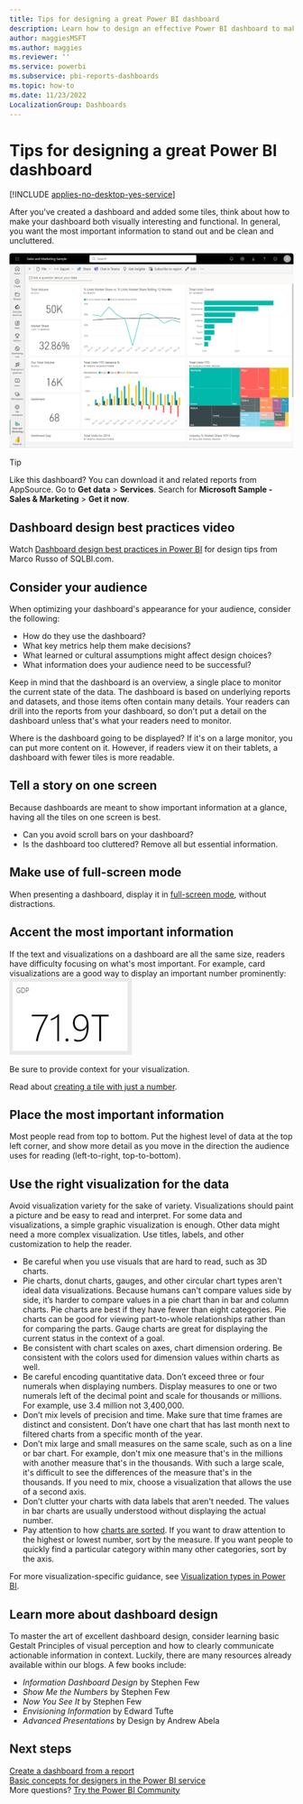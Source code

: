 ```yaml
---
title: Tips for designing a great Power BI dashboard
description: Learn how to design an effective Power BI dashboard to make the most important information stand out.
author: maggiesMSFT
ms.author: maggies
ms.reviewer: ''
ms.service: powerbi
ms.subservice: pbi-reports-dashboards
ms.topic: how-to
ms.date: 11/23/2022
LocalizationGroup: Dashboards
---
```

# Tips for designing a great Power BI dashboard

[!INCLUDE [applies-no-desktop-yes-service](../includes/applies-no-desktop-yes-service.md)]

After you've created a dashboard and added some tiles, think about how to make your dashboard both visually interesting and functional. In general, you want the most important information to stand out and be clean and uncluttered.

![Screenshot of the Sales and Marketing Sample dashboard.](media/service-dashboards-design-tips/power-bi-marketing-sample-dashboard.png)

> [!TIP]
> Like this dashboard? You can download it and related reports from AppSource. Go to **Get data** > **Services**. Search for **Microsoft Sample - Sales & Marketing** > **Get it now**.

## Dashboard design best practices video

Watch [Dashboard design best practices in Power BI](https://www.youtube.com/watch?v=-tdkUYrzrio) for design tips from Marco Russo of SQLBI.com.

## Consider your audience
When optimizing your dashboard's appearance for your audience, consider the following:

- How do they use the dashboard?
- What key metrics help them make decisions?
- What learned or cultural assumptions might affect design choices?
- What information does your audience need to be successful?

Keep in mind that the dashboard is an overview, a single place to monitor the current state of the data. The dashboard is based on underlying reports and datasets, and those items often contain many details. Your readers can drill into the reports from your dashboard, so don't put a detail on the dashboard unless that's what your readers need to monitor.

Where is the dashboard going to be displayed? If it's on a large monitor, you can put more content on it. However, if readers view it on their tablets, a dashboard with fewer tiles is more readable.

## Tell a story on one screen
Because dashboards are meant to show important information at a glance, having all the tiles on one screen is best.

- Can you avoid scroll bars on your dashboard?
- Is the dashboard too cluttered? Remove all but essential information.

## Make use of full-screen mode
When presenting a dashboard, display it in [full-screen mode](../consumer/end-user-focus.md), without distractions.

## Accent the most important information
If the text and visualizations on a dashboard are all the same size, readers have difficulty focusing on what's most important. For example, card visualizations are a good way to display an important number prominently:  
![Screenshot of an example Card visualization.](media/service-dashboards-design-tips/pbi_card.png)

Be sure to provide context for your visualization.  

Read about [creating a tile with just a number](../visuals/power-bi-visualization-card.md).

## Place the most important information
Most people read from top to bottom. Put the highest level of data at the top left corner, and show more detail as you move in the direction the audience uses for reading (left-to-right, top-to-bottom).

## Use the right visualization for the data
Avoid visualization variety for the sake of variety. Visualizations should paint a picture and be easy to read and interpret. For some data and visualizations, a simple graphic visualization is enough. Other data might need a more complex visualization. Use titles, labels, and other customization to help the reader.  

* Be careful when you use visuals that are hard to read, such as 3D charts.
* Pie charts, donut charts, gauges, and other circular chart types aren't ideal data visualizations. Because humans can't compare values side by side, it’s harder to compare values in a pie chart than in bar and column charts. Pie charts are best if they have fewer than eight categories. Pie charts can be good for viewing part-to-whole relationships rather than for comparing the parts. Gauge charts are great for displaying the current status in the context of a goal.
* Be consistent with chart scales on axes, chart dimension ordering. Be consistent with the colors used for dimension values within charts as well.
* Be careful encoding quantitative data. Don’t exceed three or four numerals when displaying numbers. Display measures to one or two numerals left of the decimal point and scale for thousands or millions. For example, use 3.4 million not 3,400,000.
* Don’t mix levels of precision and time. Make sure that time frames are distinct and consistent. Don’t have one chart that has last month next to filtered charts from a specific month of the year.
* Don’t mix large and small measures on the same scale, such as on a line or bar chart. For example, don't mix one measure that's in the millions with another measure that's in the thousands. With such a large scale, it's difficult to see the differences of the measure that's in the thousands. If you need to mix, choose a visualization that allows the use of a second axis.
* Don’t clutter your charts with data labels that aren't needed. The values in bar charts are usually understood without displaying the actual number.
* Pay attention to how [charts are sorted](../consumer/end-user-change-sort.md). If you want to draw attention to the highest or lowest number, sort by the measure. If you want people to quickly find a particular category within many other categories, sort by the axis.  

For more visualization-specific guidance, see [Visualization types in Power BI](../visuals/power-bi-visualization-types-for-reports-and-q-and-a.md).  

## Learn more about dashboard design
To master the art of excellent dashboard design, consider learning basic Gestalt Principles of visual perception and how to clearly communicate actionable information in context. Luckily, there are many resources already available within our blogs. A few books include:

* *Information Dashboard Design* by Stephen Few  
* *Show Me the Numbers* by Stephen Few  
* *Now You See It* by Stephen Few  
* *Envisioning Information* by Edward Tufte  
* *Advanced Presentations* by Design by Andrew Abela

## Next steps
[Create a dashboard from a report](service-dashboard-create.md)  
[Basic concepts for designers in the Power BI service](../fundamentals/service-basic-concepts.md)  
More questions? [Try the Power BI Community](https://community.powerbi.com/)
